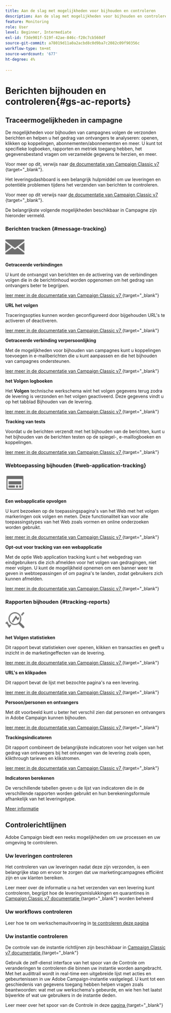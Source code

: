 ```yaml
---
title: Aan de slag met mogelijkheden voor bijhouden en controleren
description: Aan de slag met mogelijkheden voor bijhouden en controleren
feature: Monitoring
role: User
level: Beginner, Intermediate
exl-id: f3de901f-519f-42ae-846c-f20c7cb560df
source-git-commit: a78019d11a0a2acbd8c0d9ba7c2082c09f90356c
workflow-type: tm+mt
source-wordcount: '677'
ht-degree: 4%

---
```


# Berichten bijhouden en controleren{#gs-ac-reports}

## Traceermogelijkheden in campagne

De mogelijkheden voor bijhouden van campagnes volgen de verzonden berichten en helpen u het gedrag van ontvangers te analyseren: openen, klikken op koppelingen, abonnementen/abonnementen en meer. U kunt tot specifieke logboeken, rapporten en metriek toegang hebben, het gegevensbestand vragen om verzamelde gegevens te herzien, en meer.

Voor meer op dit, verwijs naar [ de documentatie van Campaign Classic v7 ](https://experienceleague.adobe.com/docs/campaign-classic/using/getting-started/profile-management/editing-a-profile.html#tracking-tab){target="_blank"}.

Het leveringsdashboard is een belangrijk hulpmiddel om uw leveringen en potentiële problemen tijdens het verzenden van berichten te controleren.

Voor meer op dit verwijs naar [ de documentatie van Campaign Classic v7 ](https://experienceleague.adobe.com/docs/campaign-classic/using/sending-messages/monitoring-deliveries/delivery-dashboard.html#sending-messages){target="_blank"}.

De belangrijkste volgende mogelijkheden beschikbaar in Campagne zijn hieronder vermeld.

### Berichten tracken {#message-tracking}

<img src="assets/do-not-localize/icon-message-tracking.svg" width="60px">

**Getraceerde verbindingen**

U kunt de ontvangst van berichten en de activering van de verbindingen volgen die in de berichtinhoud worden opgenomen om het gedrag van ontvangers beter te begrijpen.

[ leer meer in de documentatie van Campaign Classic v7 ](https://experienceleague.adobe.com/docs/campaign-classic/using/sending-messages/tracking-messages/how-to-configure-tracked-links.html#sending-messages){target="_blank"}

**URL het volgen**

Traceringsopties kunnen worden geconfigureerd door bijgehouden URL&#39;s te activeren of deactiveren.

[ leer meer in de documentatie van Campaign Classic v7 ](https://experienceleague.adobe.com/docs/campaign-classic/using/sending-messages/tracking-messages/personalizing-url-tracking.html#sending-messages){target="_blank"}


**Getraceerde verbinding verpersoonlijking**

Met de mogelijkheden voor bijhouden van campagnes kunt u koppelingen toevoegen in e-mailberichten die u kunt aanpassen en die het bijhouden van campagnes ondersteunen.

[ leer meer in de documentatie van Campaign Classic v7 ](https://experienceleague.adobe.com/docs/campaign-classic/using/sending-messages/tracking-messages/tracking-personalized-links/tracking-personalized-links.html#sending-messages){target="_blank"}

**het Volgen logboeken**

Het **Volgen** technische werkschema wint het volgen gegevens terug zodra de levering is verzonden en het volgen geactiveerd. Deze gegevens vindt u op het tabblad Bijhouden van de levering.

[ leer meer in de documentatie van Campaign Classic v7 ](https://experienceleague.adobe.com/docs/campaign-classic/using/sending-messages/tracking-messages/accessing-the-tracking-logs.html#sending-messages){target="_blank"}

**Tracking van tests**

Voordat u de berichten verzendt met het bijhouden van de berichten, kunt u het bijhouden van de berichten testen op de spiegel-, e-maillogboeken en koppelingen.

[ leer meer in de documentatie van Campaign Classic v7 ](https://experienceleague.adobe.com/docs/campaign-classic/using/sending-messages/tracking-messages/testing-tracking.html#sending-messages){target="_blank"}

### Webtoepassing bijhouden {#web-application-tracking}

<img src="assets/do-not-localize/icon-web-app.svg" width="60px">

**Een webapplicatie opvolgen**

U kunt bezoeken op de toepassingspagina&#39;s van het Web met het volgen markeringen ook volgen en meten. Deze functionaliteit kan voor alle toepassingstypes van het Web zoals vormen en online onderzoeken worden gebruikt.

[ leer meer in de documentatie van Campaign Classic v7 ](https://experienceleague.adobe.com/docs/campaign-classic/using/designing-content/web-applications/tracking-a-web-application.html#designing-content){target="_blank"}

**Opt-out voor tracking van een webapplicatie**

Met de optie Web application tracking kunt u het webgedrag van eindgebruikers die zich afmelden voor het volgen van gedragingen, niet meer volgen. U kunt de mogelijkheid opnemen om een banner weer te geven in webtoepassingen of om pagina&#39;s te landen, zodat gebruikers zich kunnen afmelden.

[ leer meer in de documentatie van Campaign Classic v7 ](https://experienceleague.adobe.com/docs/campaign-classic/using/designing-content/web-applications/web-application-tracking-opt-out.html#designing-content){target="_blank"}

### Rapporten bijhouden {#tracking-reports}

<img src="assets/do-not-localize/icon_monitor.svg" width="60px">

**het Volgen statistieken**

Dit rapport bevat statistieken over openen, klikken en transacties en geeft u inzicht in de marketingeffecten van de levering.

[ leer meer in de documentatie van Campaign Classic v7 ](https://experienceleague.adobe.com/docs/campaign-classic/using/sending-messages/tracking-messages/about-message-tracking.html#tracking-reports){target="_blank"}

**URL&#39;s en klikpaden**

Dit rapport bevat de lijst met bezochte pagina&#39;s na een levering.

[ leer meer in de documentatie van Campaign Classic v7 ](https://experienceleague.adobe.com/docs/campaign-classic/using/reporting/reports-on-deliveries/delivery-reports.html#urls-and-click-streams){target="_blank"}

**Persoon/personen en ontvangers**

Met dit voorbeeld kunt u beter het verschil zien dat personen en ontvangers in Adobe Campaign kunnen bijhouden.

[ leer meer in de documentatie van Campaign Classic v7 ](https://experienceleague.adobe.com/docs/campaign-classic/using/reporting/reports-on-deliveries/person-people-recipients.html#reporting){target="_blank"}

**Trackingsindicatoren**

Dit rapport combineert de belangrijkste indicatoren voor het volgen van het gedrag van ontvangers bij het ontvangen van de levering zoals open, klikthrough tarieven en klikstromen.

[ leer meer in de documentatie van Campaign Classic v7 ](https://experienceleague.adobe.com/docs/campaign-classic/using/reporting/reports-on-deliveries/delivery-reports.html#reporting){target="_blank"}

**Indicatoren berekenen**

De verschillende tabellen geven u de lijst van indicatoren die in de verschillende rapporten worden gebruikt en hun berekeningsformule afhankelijk van het leveringstype.

[Meer informatie](../reporting/metrics-calculation.md)

## Controlerichtlijnen

Adobe Campaign biedt een reeks mogelijkheden om uw processen en uw omgeving te controleren.

### Uw leveringen controleren

Het controleren van uw leveringen nadat deze zijn verzonden, is een belangrijke stap om ervoor te zorgen dat uw marketingcampagnes efficiënt zijn en uw klanten bereiken.

Leer meer over de informatie u na het verzenden van een levering kunt controleren, begrijpt hoe de leveringsmislukkingen en quarantines in [ Campaign Classic v7 documentatie ](https://experienceleague.adobe.com/docs/campaign-classic/using/sending-messages/monitoring-deliveries/about-delivery-monitoring.html#sending-messages){target="_blank"} worden beheerd

### Uw workflows controleren

Leer hoe te om werkschemauitvoering in [ te controleren deze pagina ](https://experienceleague.adobe.com/docs/campaign/automation/workflows/monitoring-workflows/monitor-workflow-execution.html)

### Uw instantie controleren

De controle van de instantie richtlijnen zijn beschikbaar in [ Campaign Classic v7 documentatie ](https://experienceleague.adobe.com/docs/campaign-classic/using/monitoring-campaign-classic/introduction/monitoring-guidelines.html#monitoring-campaign-classic){target="_blank"}

Gebruik de zelf-dienst interface van het spoor van de Controle om veranderingen te controleren die binnen uw instantie worden aangebracht. Met het audittrail wordt in real-time een uitgebreide lijst met acties en gebeurtenissen in uw Adobe Campaign-instantie vastgelegd. U kunt tot een geschiedenis van gegevens toegang hebben helpen vragen zoals beantwoorden: wat met uw werkschema&#39;s gebeurde, en wie hen het laatst bijwerkte of wat uw gebruikers in de instantie deden.

Leer meer over het spoor van de Controle in deze [ pagina ](../reporting/audit-trail.md){target="_blank"}
